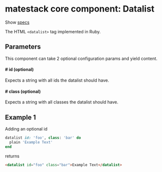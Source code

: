 # matestack core component: Datalist

Show [specs](/spec/usage/components/datalist_spec.rb)

The HTML `<datalist>` tag implemented in Ruby.

## Parameters

This component can take 2 optional configuration params and yield content.

#### # id (optional)
Expects a string with all ids the datalist should have.

#### # class (optional)
Expects a string with all classes the datalist should have.


## Example 1
Adding an optional id

```ruby
datalist id: 'foo', class: 'bar' do
  plain 'Example Text'
end
```

returns

```html
<datalist id="foo" class="bar">Example Text</datalist>
```
